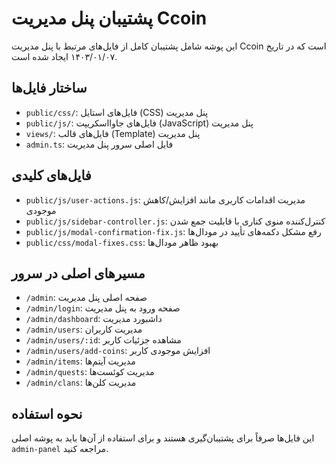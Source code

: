 # پشتیبان پنل مدیریت Ccoin

این پوشه شامل پشتیبان کامل از فایل‌های مرتبط با پنل مدیریت Ccoin است که در تاریخ ۱۴۰۳/۰۱/۰۷ ایجاد شده است.

## ساختار فایل‌ها

- `public/css/`: فایل‌های استایل (CSS) پنل مدیریت
- `public/js/`: فایل‌های جاوااسکریپت (JavaScript) پنل مدیریت
- `views/`: فایل‌های قالب (Template) پنل مدیریت
- `admin.ts`: فایل اصلی سرور پنل مدیریت

## فایل‌های کلیدی

- `public/js/user-actions.js`: مدیریت اقدامات کاربری مانند افزایش/کاهش موجودی
- `public/js/sidebar-controller.js`: کنترل‌کننده منوی کناری با قابلیت جمع شدن
- `public/js/modal-confirmation-fix.js`: رفع مشکل دکمه‌های تأیید در مودال‌ها
- `public/css/modal-fixes.css`: بهبود ظاهر مودال‌ها

## مسیرهای اصلی در سرور

- `/admin`: صفحه اصلی پنل مدیریت
- `/admin/login`: صفحه ورود به پنل مدیریت
- `/admin/dashboard`: داشبورد مدیریت
- `/admin/users`: مدیریت کاربران
- `/admin/users/:id`: مشاهده جزئیات کاربر
- `/admin/users/add-coins`: افزایش موجودی کاربر
- `/admin/items`: مدیریت آیتم‌ها
- `/admin/quests`: مدیریت کوئست‌ها
- `/admin/clans`: مدیریت کلن‌ها

## نحوه استفاده

این فایل‌ها صرفاً برای پشتیبان‌گیری هستند و برای استفاده از آن‌ها باید به پوشه اصلی `admin-panel` مراجعه کنید.